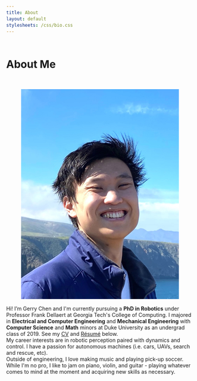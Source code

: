 ```yaml
---
title: About
layout: default
stylesheets: /css/bio.css
---
```


<div class="wrapper wrapper1" markdown="true">

<h1 id="home-page" style="margin-top: 64px;">About Me</h1>

<br/>

<section class="bio">
  <div class="biopic"> <figure class="imagefig">
    <a href="channel_islands.jpg"><img src="/about/bioPic.jpeg" alt="PICTURE OF GERRY" /></a>
  </figure> </div>

  <div class="content">
  <div class="biotext"> 
    Hi! I’m Gerry Chen and I'm currently pursuing a <b>PhD in Robotics</b> under Professor Frank Dellaert at Georgia Tech's College of Computing.  I majored in <b>Electrical and Computer Engineering</b> and <b>Mechanical Engineering</b> with <b>Computer Science</b> and <b>Math</b> minors at Duke University as an undergrad class of 2019.  See my <a href="/CV/GerryChen_CV.pdf">CV</a> and <a href="/resume/GerryChen_resume.pdf">Résumé</a> below.
  </div>
  <div class="biotext">
    My career interests are in robotic perception paired with dynamics and control.  I have a passion for autonomous machines (i.e. cars, UAVs, search and rescue, etc).
  </div>
  <div class="biotext">
    Outside of engineering, I love making music and playing pick-up soccer.  While I'm no pro, I like to jam on piano, violin, and guitar - playing whatever comes to mind at the moment and acquiring new skills as necessary.
  </div>
  </div>

</section>

</div>

<div class="sidebyside">

<script>if (/Android|webOS|iPhone|iPad|iPod|BlackBerry|BB|PlayBook|IEMobile|Windows Phone|Kindle|Silk|Opera Mini/i.test(navigator.userAgent)) {
      document.write('<div class="pdfdiv"><div class="pdfdesc">CV</div><a href="/CV/GerryChen_CV.pdf" download><img class="pdfimg" src="/CV/CV.png" alt="tap here to view my CV!"/></a></div>')
  }
  else{
    document.write('<div class="pdfdiv"><div class="pdfdesc">CV</div><a href="/CV/GerryChen_CV.pdf"><object class="pdfobj" data="/CV/GerryChen_CV.pdf""></object></a></div>')
  }
  </script>
<script>if (/Android|webOS|iPhone|iPad|iPod|BlackBerry|BB|PlayBook|IEMobile|Windows Phone|Kindle|Silk|Opera Mini/i.test(navigator.userAgent)) {
      document.write('<div class="pdfdiv"><div class="pdfdesc">Résumé</div><a href="/resume/GerryChen_resume.pdf" download><img class="pdfimg" src="/resume/resume.png" alt="tap here to view my resume!"/></a></div>')
  }
  else{
    document.write('<div class="pdfdiv"><div class="pdfdesc">Résumé</div><a href="/resume/GerryChen_resume.pdf"><object class="pdfobj" data="/resume/GerryChen_resume.pdf""></object></a></div>')
  }
  </script>

</div>

<!-- ********** CONTENT *********** -->
